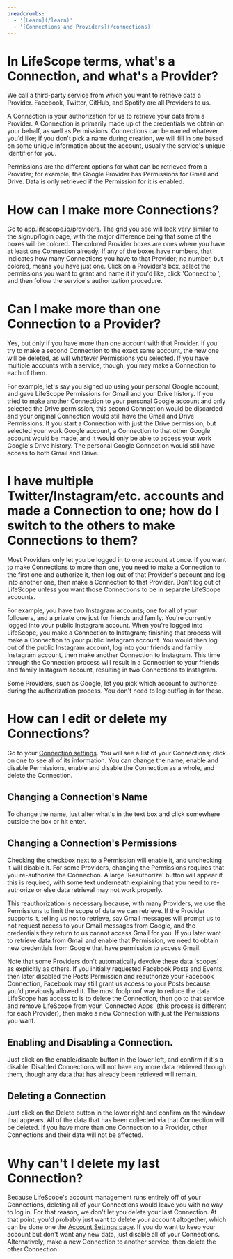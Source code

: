 ```yaml
---
breadcrumbs:
  - '[Learn](/learn)'
  - '[Connections and Providers](/connections)'
---
```


# In LifeScope terms, what's a Connection, and what's a Provider?

We call a third-party service from which you want to retrieve data a Provider.
Facebook, Twitter, GitHub, and Spotify are all Providers to us.

A Connection is your authorization for us to retrieve your data from a Provider.
A Connection is primarily made up of the credentials we obtain on your behalf, as well as Permissions.
Connections can be named whatever you'd like; if you don't pick a name during creation, we will fill in one based on some unique information about the account, usually the service's unique identifier for you.

Permissions are the different options for what can be retrieved from a Provider; for example, the Google Provider has Permissions for Gmail and Drive.
Data is only retrieved if the Permission for it is enabled.

# How can I make more Connections?

Go to app.lifescope.io/providers.
The grid you see will look very similar to the signup/login page, with the major difference being that some of the boxes will be colored.
The colored Provider boxes are ones where you have at least one Connection already.
If any of the boxes have numbers, that indicates how many Connections you have to that Provider; no number, but colored, means you have just one.
Click on a Provider's box, select the permissions you want to grant and name it if you'd like, click 'Connect to <service>', and then follow the service's authorization procedure.

# Can I make more than one Connection to a Provider?

Yes, but only if you have more than one account with that Provider.
If you try to make a second Connection to the exact same account, the new one will be deleted, as will whatever Permissions you selected.
If you have multiple accounts with a service, though, you may make a Connection to each of them.

For example, let's say you signed up using your personal Google account, and gave LifeScope Permissions for Gmail and your Drive history.
If you tried to make another Connection to your personal Google account and only selected the Drive permission, this second Connection would be discarded and your original Connection would still have the Gmail and Drive Permissions.
If you start a Connection with just the Drive permission, but selected your work Google account, a Connection to that other Google account would be made, and it would only be able to access your work Google's Drive history.
The personal Google Connection would still have access to both Gmail and Drive.

# I have multiple Twitter/Instagram/etc. accounts and made a Connection to one; how do I switch to the others to make Connections to them?

Most Providers only let you be logged in to one account at once.
If you want to make Connections to more than one, you need to make a Connection to the first one and authorize it, then log out of that Provider's account and log into another one, then make a Connection to that Provider.
Don't log out of LifeScope unless you want those Connections to be in separate LifeScope accounts.

For example, you have two Instagram accounts; one for all of your followers, and a private one just for friends and family.
You're currently logged into your public Instagram account.
When you're logged into LifeScope, you make a Connection to Instagram; finishing that process will make a Connection to your public Instagram account.
You would then log out of the public Instagram account, log into your friends and family Instagram account, then make another Connection to Instagram.
This time through the Connection process will result in a Connection to your friends and family Instagram account, resulting in two Connections to Instagram.

Some Providers, such as Google, let you pick which account to authorize during the authorization process.
You don't need to log out/log in for these.

# How can I edit or delete my Connections?

Go to your [Connection settings](/settings/connections).
You will see a list of your Connections; click on one to see all of its information.
You can change the name, enable and disable Permissions, enable and disable the Connection as a whole, and delete the Connection.

## Changing a Connection's Name
To change the name, just alter what's in the text box and click somewhere outside the box or hit enter.

## Changing a Connection's Permissions
Checking the checkbox next to a Permission will enable it, and unchecking it will disable it.
For some Providers, changing the Permissions requires that you re-authorize the Connection.
A large 'Reauthorize' button will appear if this is required, with some text underneath explaining that you need to re-authorize or else data retrieval may not work properly.

This reauthorization is necessary because, with many Providers, we use the Permissions to limit the scope of data we can retrieve.
If the Provider supports it, telling us not to retrieve, say Gmail messages will prompt us to not request access to your Gmail messages from Google, and the credentials they return to us cannot access Gmail for you. 
If you later want to retrieve data from Gmail and enable that Permission, we need to obtain new credentials from Google that have permission to access Gmail.

Note that some Providers don't automatically devolve these data 'scopes' as explicitly as others.
If you initially requested Facebook Posts and Events, then later disabled the Posts Permission and reauthorize your Facebook Connection, Facebook may still grant us access to your Posts because you'd previously allowed it.
The most foolproof way to reduce the data LifeScope has access to is to delete the Connection, then go to that service and remove LifeScope from your 'Connected Apps' (this process is different for each Provider), then make a new Connection with just the Permissions you want.

## Enabling and Disabling a Connection.

Just click on the enable/disable button in the lower left, and confirm if it's a disable.
Disabled Connections will not have any more data retrieved through them, though any data that has already been retrieved will remain.

## Deleting a Connection

Just click on the Delete button in the lower right and confirm on the window that appears.
All of the data that has been collected via that Connection will be deleted.
If you have more than one Connection to a Provider, other Connections and their data will not be affected.

# Why can't I delete my last Connection?

Because LifeScope's account management runs entirely off of your Connections, deleting all of your Connections would leave you with no way to log in.
For that reason, we don't let you delete your last Connection.
At that point, you'd probably just want to delete your account altogether, which can be done one the [Account Settings page](/settings/account).
If you do want to keep your account but don't want any new data, just disable all of your Connections.
Alternatively, make a new Connection to another service, then delete the other Connection.
